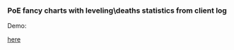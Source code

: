 ### PoE fancy charts with leveling\deaths statistics from client log

Demo:

[here](http://djekke.github.io/PoE-log-parser)